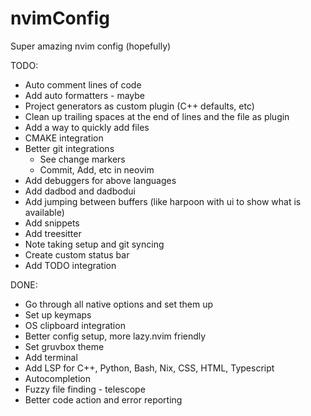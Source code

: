 # nvimConfig
Super amazing nvim config (hopefully)

TODO:
- Auto comment lines of code
- Add auto formatters - maybe
- Project generators as custom plugin (C++ defaults, etc)
- Clean up trailing spaces at the end of lines and the file as plugin
- Add a way to quickly add files
- CMAKE integration
- Better git integrations
    - See change markers
    - Commit, Add, etc in neovim
- Add debuggers for above languages
- Add dadbod and dadbodui
- Add jumping between buffers (like harpoon with ui to show what is available)
- Add snippets
- Add treesitter
- Note taking setup and git syncing
- Create custom status bar
- Add TODO integration

DONE:
- Go through all native options and set them up
- Set up keymaps
- OS clipboard integration
- Better config setup, more lazy.nvim friendly
- Set gruvbox theme
- Add terminal
- Add LSP for C++, Python, Bash, Nix, CSS, HTML, Typescript
- Autocompletion
- Fuzzy file finding - telescope
- Better code action and error reporting
